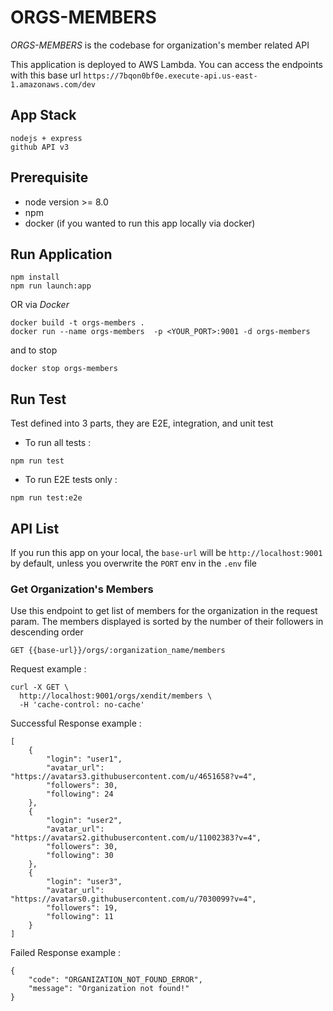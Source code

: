 # ORGS-MEMBERS

*ORGS-MEMBERS* is the codebase for organization's member related API

This application is deployed to AWS Lambda. You can access the endpoints with this base url
`https://7bqon0bf0e.execute-api.us-east-1.amazonaws.com/dev`

## App Stack

```
nodejs + express
github API v3
```

## Prerequisite
- node version >= 8.0
- npm
- docker (if you wanted to run this app locally via docker)

## Run Application
```
npm install
npm run launch:app
```

OR via *Docker*

```
docker build -t orgs-members .
docker run --name orgs-members  -p <YOUR_PORT>:9001 -d orgs-members
```

and to stop

```
docker stop orgs-members
```

## Run Test
Test defined into 3 parts, they are E2E, integration, and unit test
- To run all tests :
```
npm run test
```
- To run E2E tests only :
```
npm run test:e2e
```

## API List

If you run this app on your local, the `base-url` will be `http://localhost:9001`  by default, unless you overwrite the `PORT` env in the `.env` file

### Get Organization's Members

Use this endpoint to get list of members for the organization in the request param.
The members displayed is sorted by the number of their followers in descending order

```
GET {{base-url}}/orgs/:organization_name/members
```

Request example :
```
curl -X GET \
  http://localhost:9001/orgs/xendit/members \
  -H 'cache-control: no-cache'
```

Successful Response example :
```
[
    {
        "login": "user1",
        "avatar_url": "https://avatars3.githubusercontent.com/u/4651658?v=4",
        "followers": 30,
        "following": 24
    },
    {
        "login": "user2",
        "avatar_url": "https://avatars2.githubusercontent.com/u/11002383?v=4",
        "followers": 30,
        "following": 30
    },
    {
        "login": "user3",
        "avatar_url": "https://avatars0.githubusercontent.com/u/7030099?v=4",
        "followers": 19,
        "following": 11
    }
]
```

Failed Response example :
```
{
    "code": "ORGANIZATION_NOT_FOUND_ERROR",
    "message": "Organization not found!"
}
```
